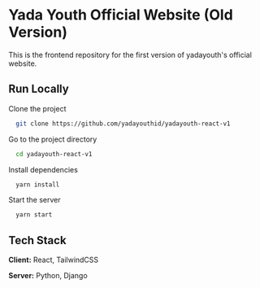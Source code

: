 
# Yada Youth Official Website (Old Version)

This is the frontend repository for the first version of yadayouth's official website.

## Run Locally

Clone the project

```bash
  git clone https://github.com/yadayouthid/yadayouth-react-v1
```

Go to the project directory

```bash
  cd yadayouth-react-v1
```

Install dependencies

```bash
  yarn install
```

Start the server

```bash
  yarn start
```

## Tech Stack

**Client:** React, TailwindCSS

**Server:** Python, Django
